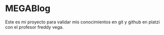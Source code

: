 # MEGABlog
Este es mi proyecto para validar mis conocimientos en git y github en platzi con el profesor freddy vega.
